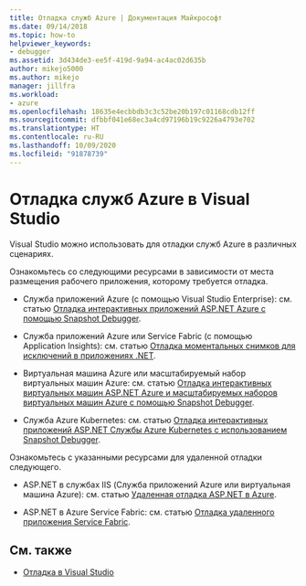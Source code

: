 ```yaml
---
title: Отладка служб Azure | Документация Майкрософт
ms.date: 09/14/2018
ms.topic: how-to
helpviewer_keywords:
- debugger
ms.assetid: 3d434de3-ee5f-419d-9a94-ac4ac02d635b
author: mikejo5000
ms.author: mikejo
manager: jillfra
ms.workload:
- azure
ms.openlocfilehash: 18635e4ecbbdb3c3c52be20b197c01168cdb12ff
ms.sourcegitcommit: dfbbf041e68ec3a4cd97196b19c9226a4793e702
ms.translationtype: HT
ms.contentlocale: ru-RU
ms.lasthandoff: 10/09/2020
ms.locfileid: "91878739"
---
```

# <a name="debug-azure-services-in-visual-studio"></a>Отладка служб Azure в Visual Studio

Visual Studio можно использовать для отладки служб Azure в различных сценариях.

Ознакомьтесь со следующими ресурсами в зависимости от места размещения рабочего приложения, которому требуется отладка.

- Служба приложений Azure (с помощью Visual Studio Enterprise): см. статью [Отладка интерактивных приложений ASP.NET Azure с помощью Snapshot Debugger](../debugger/debug-live-azure-applications.md).

- Служба приложений Azure или Service Fabric (с помощью Application Insights): см. статью [Отладка моментальных снимков для исключений в приложениях .NET](/azure/application-insights/app-insights-snapshot-debugger).

- Виртуальная машина Azure или масштабируемый набор виртуальных машин Azure: см. статью [Отладка интерактивных виртуальных машин ASP.NET Azure и масштабируемых наборов виртуальных машин Azure с помощью Snapshot Debugger](../debugger/debug-live-azure-virtual-machines.md).

- Служба Azure Kubernetes: см. статью [Отладка интерактивных приложений ASP.NET Службы Azure Kubernetes с использованием Snapshot Debugger](../debugger/debug-live-azure-kubernetes.md).

Ознакомьтесь с указанными ресурсами для удаленной отладки следующего.

- ASP.NET в службах IIS (Служба приложений Azure или виртуальная машина Azure): см. статью [Удаленная отладка ASP.NET в Azure](remote-debugging-azure.md).

- ASP.NET в Azure Service Fabric: см. статью [Отладка удаленного приложения Service Fabric](/azure/service-fabric/service-fabric-debugging-your-application#debug-a-remote-service-fabric-application).

## <a name="see-also"></a>См. также

- [Отладка в Visual Studio](../debugger/index.yml)

